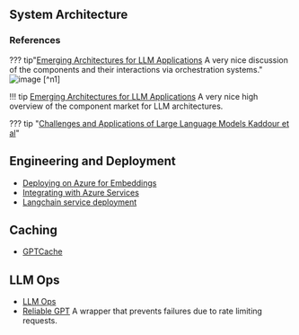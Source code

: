 ## System Architecture

### References

??? tip"[Emerging Architectures for LLM Applications](https://a16z.com/2023/06/20/emerging-architectures-for-llm-applications/) A very nice discussion of the components and their interactions via orchestration systems."
    ![image](https://github.com/ianderrington/genai/assets/76016868/f287eaef-6b86-4846-8885-2b3ad3cd614b) [^n1]

!!! tip [Emerging Architectures for LLM Applications](https://a16z.com/2023/06/20/emerging-architectures-for-llm-applications/) A very nice high overview of the component market for LLM architectures.

??? tip "[Challenges and Applications of Large Language Models Kaddour et al](https://arxiv.org/abs/2307.10169)"



## Engineering and Deployment

- [Deploying on Azure for Embeddings](https://github.com/ruoccofabrizio/azure-open-ai-embeddings-qna)
- [Integrating with Azure Services](https://www.youtube.com/watch?v=tW2EA4aZ_YQ)
- [Langchain service deployment](https://github.com/ajndkr/lanarky)

## Caching

- [GPTCache](https://github.com/zilliztech/GPTCache)

## LLM Ops

- [LLM Ops](https://github.com/microsoft/lmops)
- [Reliable GPT](https://github.com/BerriAI/reliableGPT) A wrapper that prevents failures due to rate limiting requests. 